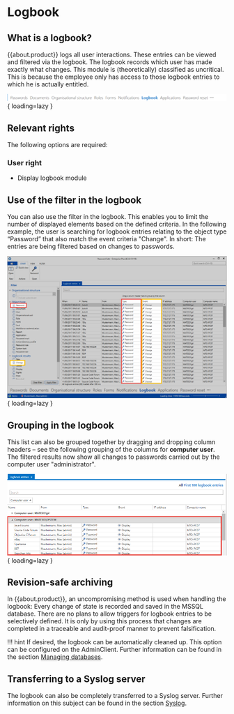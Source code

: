 # Logbook

## What is a logbook?

{{about.product}} logs all user interactions. These entries can be viewed and filtered via the logbook. The logbook records which user has made exactly what changes. This module is (theoretically) classified as uncritical. This is because the employee only has access to those logbook entries to which he is actually entitled.

![picture logbook module](/assets/en/client_modules/logbook/logbook_1.png){ loading=lazy }

## Relevant rights

The following options are required:

### User right

- Display logbook module

## Use of the filter in the logbook

You can also use the filter in the logbook. This enables you to limit the number of displayed elements based on the defined criteria. In the following example, the user is searching for logbook entries relating to the object type “Password” that also match the event criteria "Change". In short: The entries are being filtered based on changes to passwords.

![picture logbook entries password change](/assets/en/client_modules/logbook/logbook_2.png){ loading=lazy }

## Grouping in the logbook

This list can also be grouped together by dragging and dropping column headers – see the following grouping of the columns for **computer user**. The filtered results now show all changes to passwords carried out by the computer user "administrator".

![picture grouping of logbook entries](/assets/en/client_modules/logbook/logbook_3.png){ loading=lazy }

## Revision-safe archiving

In {{about.product}}, an uncompromising method is used when handling the logbook: Every change of state is recorded and saved in the MSSQL database. There are no plans to allow triggers for logbook entries to be selectively defined. It is only by using this process that changes are completed in a traceable and audit-proof manner to prevent falsification.

!!! hint
    If desired, the logbook can be automatically cleaned up. This option can be configured on the AdminClient. Further information can be found in the section [Managing databases]({{url.placeholder}}).

## Transferring to a Syslog server

The logbook can also be completely transferred to a Syslog server. Further information on this subject can be found in the section [Syslog]({{url.placeholder}}).
